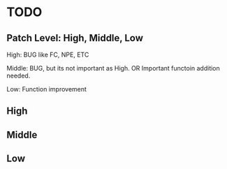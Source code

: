 TODO
======

Patch Level: High, Middle, Low
-------------------------------

High: BUG like FC, NPE, ETC

Middle: BUG, but its not important as High. OR Important functoin addition needed.

Low: Function improvement

High
-----

Middle
-------

Low
----

